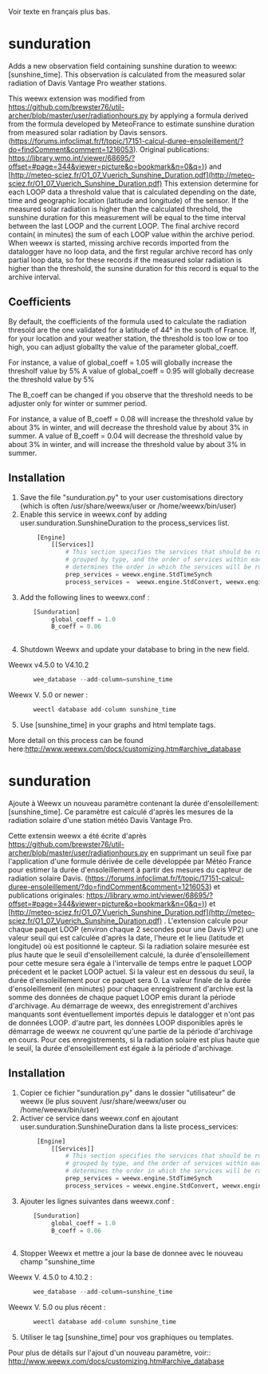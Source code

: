 Voir texte en français plus bas.
# sunduration
Adds a new observation field containing sunshine duration to weewx: [sunshine_time]. This observation is calculated from the measured solar radiation of Davis Vantage Pro weather stations.

This weewx extension was modified from https://github.com/brewster76/util-archer/blob/master/user/radiationhours.py  by applying a formula derived from the formula developed by MeteoFrance to estimate sunshine duration from measured solar radiation by Davis sensors. (https://forums.infoclimat.fr/f/topic/17151-calcul-duree-ensoleillement/?do=findComment&comment=1216053). Original publications: [https://library.wmo.int/viewer/68695/?offset=#page=344&viewer=picture&o=bookmark&n=0&q=)](https://library.wmo.int/viewer/68695/?offset=#page=344&viewer=picture&o=bookmark&n=0&q=))  and [http://meteo-sciez.fr/O1_07_Vuerich_Sunshine_Duration.pdf](http://meteo-sciez.fr/O1_07_Vuerich_Sunshine_Duration.pdf) 
This extension determine for each LOOP data a threshold value that is calculated depending on the date, time and geographic location (latitude and longitude) of the sensor. If the measured solar radiation is higher than the calculated threshold, the sunshine duration for this measurement will be equal to the time interval between the last LOOP and the current LOOP.  The final archive record contain( in minutes) the sum of each LOOP value within the archive period.
When weewx is started, missing archive records imported from the datalogger have no loop data, and the first regular archive record has only partial loop data, so for these records if the measured solar radiation is higher than the threshold, the sunsine duration for this record is equal to the archive interval.

## Coefficients
By default, the coefficients of the formula used to calculate the radiation thresold are the one validated for a latitude of 44° in the south of France.
If, for your location and your weather station, the threshold is too low or too high, you can adjust globallty the value of the parameter global_coeff.

For instance, a value of global_coeff = 1.05 will globally increase the thresholf value by 5%
A value of global_coeff = 0.95 will globally decrease the threshold value by 5%

The B_coeff can be changed if you observe that the threshold needs to be adjuster only for winter or summer period.

For instance, a value of B_coeff = 0.08  will increase the threshold value by about 3% in winter, and will decrease the threshold value by about 3% in summer.
A value of B_coeff = 0.04 will decrease the threshold value by about 3% in winter, and will increase the threshold value by about 3% in summer.
## Installation
  1. Save the file "sunduration.py" to your user customisations directory (which is often /usr/share/weewx/user or /home/weewx/bin/user)
  2. Enable this service in weewx.conf by adding user.sunduration.SunshineDuration to the process_services list.
```python
        [Engine]
            [[Services]]
                # This section specifies the services that should be run. They are
                # grouped by type, and the order of services within each group
                # determines the order in which the services will be run.
                prep_services = weewx.engine.StdTimeSynch
                process_services =  weewx.engine.StdConvert, weewx.engine.StdCalibrate, weewx.engine.StdQC, weewx.wxservices.StdWXCalculate, user.sunduration.SunshineDuration,
 ```
   3. Add the following lines to weewx.conf :
```python
       [Sunduration]
            global_coeff = 1.0
            B_coeff = 0.06
            
```
       
4. Shutdown Weewx and update your database to bring in the new field. 

Weewx v4.5.0  to V4.10.2
```python
       wee_database --add-column=sunshine_time
```

Weewx V. 5.0 or newer :
```python
       weectl database add-column sunshine_time
```
  
   5. Use [sunshine_time] in your graphs and html template tags.
   
   More detail on this process can be found here:http://www.weewx.com/docs/customizing.htm#archive_database
   
# sunduration
Ajoute à Weewx un nouveau paramètre contenant la durée d'ensoleillement: [sunshine_time]. Ce paramètre est calculé d'après les mesures de la radiation solaire d'une station météo Davis Vantage Pro.

Cette extensin weewx a été écrite d'après  https://github.com/brewster76/util-archer/blob/master/user/radiationhours.py  en supprimant un seuil fixe par l'application d'une formule dérivée de celle développée par Météo France pour estimer la durée d'ensoleillement à partir des mesures du capteur de radiation solaire Davis. (https://forums.infoclimat.fr/f/topic/17151-calcul-duree-ensoleillement/?do=findComment&comment=1216053) et publications originales:  [https://library.wmo.int/viewer/68695/?offset=#page=344&viewer=picture&o=bookmark&n=0&q=)](https://library.wmo.int/viewer/68695/?offset=#page=344&viewer=picture&o=bookmark&n=0&q=))  et [http://meteo-sciez.fr/O1_07_Vuerich_Sunshine_Duration.pdf](http://meteo-sciez.fr/O1_07_Vuerich_Sunshine_Duration.pdf) . 
L'extension calcule pour chaque paquet LOOP (environ chaque 2 secondes pour une Davis VP2)  une valeur seuil qui est calculée d'après la date, l'heure et le lieu (latitude et longitude) où est positionné le capteur. Si la radiation solaire mesurée est plus haute que le seuil d'ensoleillement calculé, la durée d'ensoleillement pour cette mesure sera égale à l'intervalle de temps entre le paquet LOOP précedent et le packet LOOP actuel. Si la valeur est en dessous du seuil, la durée d'ensoleillement pour ce paquet sera 0.
La valeur finale de la durée d'ensoleillement (en minutes) pour chaque enregistrement d'archive est la somme des données de chaque paquet LOOP emis durant la période d'archivage.
Au démarrage de weewx, des enregistrement d'archives manquants sont éventuellement importés depuis le datalogger et n'ont pas de données LOOP. d'autre part, les données LOOP disponibles après le démarrage de weewx ne couvrent qu'une partie de la période d'archivage en cours.  Pour ces enregistrements,  si la radiation solaire est plus haute que le seuil, la durée d'ensoleillement est égale à la période d'archivage.

## Installation
  1. Copier ce fichier "sunduration.py" dans le dossier "utilisateur" de weewx (le plus souvent  /usr/share/weewx/user  ou /home/weewx/bin/user)
  2. Activer ce service dans  weewx.conf en ajoutant user.sunduration.SunshineDuration dans la liste process_services:
```python
        [Engine]
            [[Services]]
                # This section specifies the services that should be run. They are
                # grouped by type, and the order of services within each group
                # determines the order in which the services will be run.
                prep_services = weewx.engine.StdTimeSynch
                process_services = weewx.engine.StdConvert, weewx.engine.StdCalibrate, weewx.engine.StdQC, weewx.wxservices.StdWXCalculate, user.sunduration.SunshineDuration
```
 3. Ajouter les lignes suivantes dans weewx.conf :
```python
       [Sunduration]
            global_coeff = 1.0
            B_coeff = 0.06
            
```
       
4. Stopper Weewx  et mettre a jour la base de donnee avec le nouveau champ "sunshine_time

Weewx V. 4.5.0 to 4.10.2 :

```python
       wee_database --add-column=sunshine_time
```

Weewx V. 5.0 ou plus récent :
```python
       weectl database add-column sunshine_time
```
       
       
   5. Utiliser le tag [sunshine_time] pour vos graphiques ou templates.
   
   Pour plus de détails sur l'ajout d'un nouveau paramètre, voir::
   http://www.weewx.com/docs/customizing.htm#archive_database
